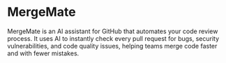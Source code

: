 # MergeMate
MergeMate is an AI assistant for GitHub that automates your code review process. It uses AI to instantly check every pull request for bugs, security vulnerabilities, and code quality issues, helping teams merge code faster and with fewer mistakes.
